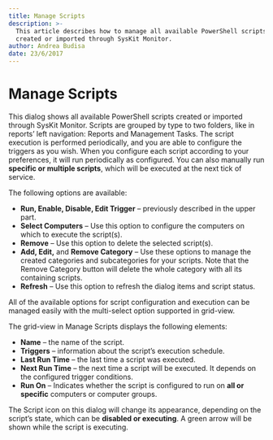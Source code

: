 ```yaml
---
title: Manage Scripts
description: >-
  This article describes how to manage all available PowerShell scripts that are
  created or imported through SysKit Monitor.
author: Andrea Budisa
date: 23/6/2017
---
```


# Manage Scripts

This dialog shows all available PowerShell scripts created or imported through SysKit Monitor. Scripts are grouped by type to two folders, like in reports’ left navigation: Reports and Management Tasks. The script execution is performed periodically, and you are able to configure the triggers as you wish. When you configure each script according to your preferences, it will run periodically as configured. You can also manually run **specific or multiple scripts**, which will be executed at the next tick of service.

The following options are available:

* **Run, Enable, Disable, Edit Trigger** – previously described in the upper part.
* **Select Computers** – Use this option to configure the computers on which to execute the script\(s\).
* **Remove** – Use this option to delete the selected script\(s\).
* **Add, Edit,** and **Remove Category** – Use these options to manage the created categories and subcategories for your scripts. Note that the Remove Category button will delete the whole category with all its containing scripts.
* **Refresh** – Use this option to refresh the dialog items and script status.

All of the available options for script configuration and execution can be managed easily with the multi-select option supported in grid-view.

The grid-view in Manage Scripts displays the following elements:

* **Name** – the name of the script.
* **Triggers** – information about the script’s execution schedule.
* **Last Run Time** – the last time a script was executed.
* **Next Run Time** – the next time a script will be executed. It depends on the configured trigger conditions.
* **Run On** – Indicates whether the script is configured to run on **all or specific** computers or computer groups.

The Script icon on this dialog will change its appearance, depending on the script’s state, which can be **disabled or executing**. A green arrow will be shown while the script is executing.

